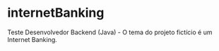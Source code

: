# internetBanking
Teste Desenvolvedor Backend (Java) - O tema do projeto fictício é um Internet Banking.
